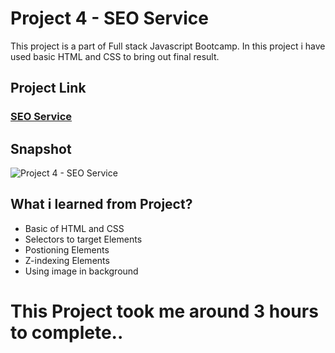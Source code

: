 # Project 4 - SEO Service
This project is a part of Full stack Javascript Bootcamp. In this project i have used basic HTML and CSS to bring out final result.

## Project Link
### [SEO Service](https://trending-2025.netlify.app/)

## Snapshot

![Project 4 - SEO Service](./snapshot/Project%201-Trending%202025.JPG)


## What i learned from Project?
- Basic of HTML and CSS
- Selectors to target Elements
- Postioning Elements
- Z-indexing Elements
- Using image in background

# This Project took me around 3 hours to complete..